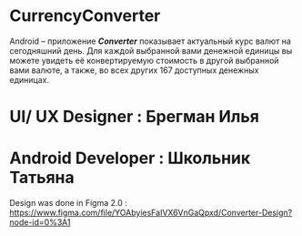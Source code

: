 # CurrencyConverter
Android – приложение ***Converter*** показывает актуальный курс валют на сегодняшний день.
Для каждой выбранной вами денежной единицы вы можете увидеть её конвертируемую стоимость в другой выбранной вами валюте, а также, во всех других 167 доступных денежных единицах. 
# UI/ UX Designer : Брегман Илья
# Android Developer : Школьник Татьяна

Design was done in Figma 2.0 : https://www.figma.com/file/YOAbyiesFaIVX6VnGaQpxd/Converter-Design?node-id=0%3A1
